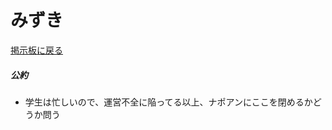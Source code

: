 # みずき
[掲示板に戻る](https://0505keitan.com/napoan/index)

##### 公約

- 学生は忙しいので、運営不全に陥ってる以上、ナポアンにここを閉めるかどうか問う
